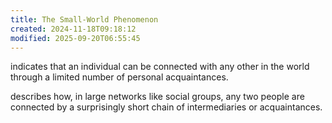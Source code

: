 ```yaml
---
title: The Small-World Phenomenon
created: 2024-11-18T09:18:12
modified: 2025-09-20T06:55:45
---
```


indicates that an individual can be connected with any other in the world through a limited number of personal acquaintances.

describes how, in large networks like social groups, any two people are connected by a surprisingly short chain of intermediaries or acquaintances.
